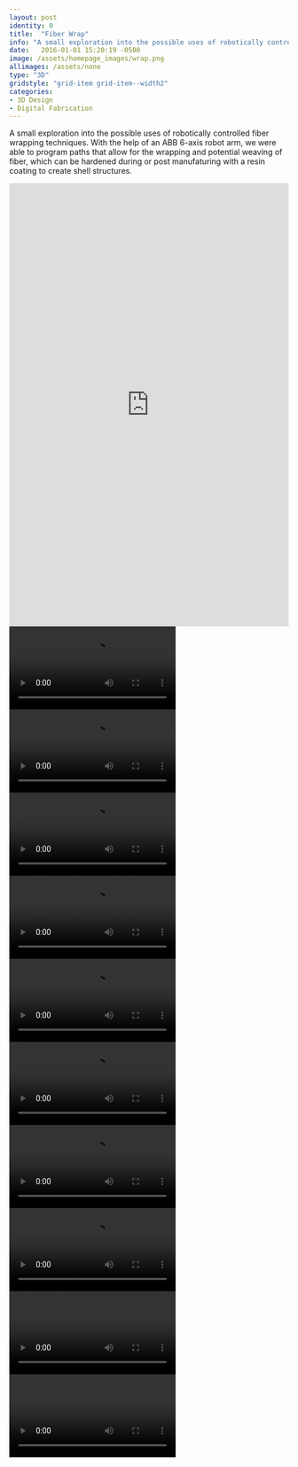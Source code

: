 ```yaml
---
layout: post
identity: 0
title:  "Fiber Wrap"
info: "A small exploration into the possible uses of robotically controlled fiber wrapping techniques"
date:   2016-01-01 15:20:19 -0500
image: /assets/homepage_images/wrap.png
allimages: /assets/none
type: "3D"
gridstyle: "grid-item grid-item--width2"
categories:
- 3D Design
- Digital Fabrication
---
```

A small exploration into the possible uses of robotically controlled fiber wrapping techniques. With the help of an ABB 6-axis robot arm, we were able to program paths that allow for the wrapping and potential weaving of fiber, which can be hardened during or post manufaturing with a resin coating to create shell structures. 

<iframe src="https://player.vimeo.com/video/119343592#t=14s?autoplay=1&loop=1&autopause=0" width="100%" height="800px" frameborder="0" webkitallowfullscreen mozallowfullscreen allowfullscreen></iframe>


<div>
  <video autoPlay loop>
    <source src="/assets/video/wrap/1.mp4" type="video/mp4"/>
  </video>
</div>

<div>
  <video autoPlay loop>
    <source src="/assets/video/wrap/2.mp4" type="video/mp4"/>
  </video>
</div>

<div>
  <video autoPlay loop>
    <source src="/assets/video/wrap/3.mp4" type="video/mp4"/>
  </video>
</div>

<div>
  <video autoPlay loop>
    <source src="/assets/video/wrap/4.mp4" type="video/mp4"/>
  </video>
</div>

<div>
  <video autoPlay loop>
    <source src="/assets/video/wrap/5.mp4" type="video/mp4"/>
  </video>
</div>

<div>
  <video autoPlay loop>
    <source src="/assets/video/wrap/6.mp4" type="video/mp4"/>
  </video>
</div>

<div>
  <video autoPlay loop>
    <source src="/assets/video/wrap/7.mp4" type="video/mp4"/>
  </video>
</div>

<div>
  <video autoPlay loop>
    <source src="/assets/video/wrap/8.mp4" type="video/mp4"/>
  </video>
</div>

<div>
  <video autoPlay loop>
    <source src="/assets/video/wrap/9.mp4" type="video/mp4"/>
  </video>
</div>

<div>
  <video autoPlay loop>
    <source src="/assets/video/wrap/10.mp4" type="video/mp4"/>
  </video>
</div>




